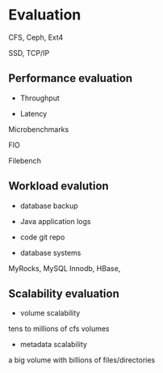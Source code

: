 # Evaluation

CFS, Ceph, Ext4

SSD, TCP/IP

## Performance evaluation


* Throughput

* Latency

Microbenchmarks

FIO

Filebench


## Workload evalution

* database backup

* Java application logs

* code git repo

* database systems

MyRocks,
MySQL Innodb,
HBase,

## Scalability evaluation

* volume scalability

tens to millions of cfs volumes

* metadata scalability

a big volume with billions of files/directories



